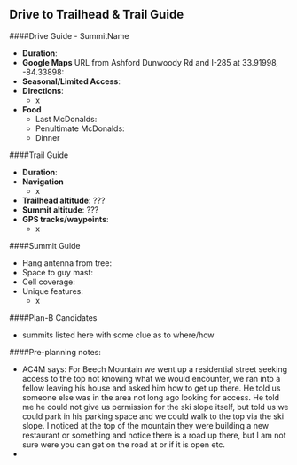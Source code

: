 Drive to Trailhead & Trail Guide
--------------------------------------------------------
####Drive Guide - SummitName

* **Duration**: 
* **Google Maps** URL from Ashford Dunwoody Rd and I-285 at 33.91998, -84.33898: 
* **Seasonal/Limited Access**:
* **Directions**:
    * x
* **Food**
    * Last McDonalds: 
    * Penultimate McDonalds: 
    * Dinner

####Trail Guide

* **Duration**:
* **Navigation**
    * x
* **Trailhead altitude**: ???
* **Summit altitude**: ???
* **GPS tracks/waypoints**:
    * x

####Summit Guide

* Hang antenna from tree:
* Space to guy mast:
* Cell coverage:
* Unique features:
    * x

####Plan-B Candidates

* summits listed here with some clue as to where/how

####Pre-planning notes:

* AC4M says: For Beech Mountain we went up a residential street seeking access to the top not knowing what we would encounter, we ran into a fellow leaving his house and asked him how to get up there. He told us someone else was in the area not long ago looking for access. He told me he could not give us permission for the ski slope itself, but told us we could park in his parking space and we could walk to the top via the ski slope. I noticed at the top of the mountain they were building a new restaurant or something and notice there is a road up there, but I am not sure were you can get on the road at or if it is open etc.
* 
